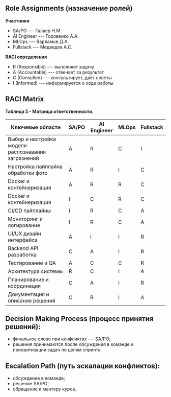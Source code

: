 ## Role Assignments (назначение ролей)

**Участники**

- SA/PO --- Галаев Н.М.
- AI Engineer --- Горовенко А.А.
- MLOps --- Варламов Д.А.
- Fullstack --- Медведев А.С.

**RACI определения**

- R (Responsible) --- выполняет задачу
- A (Accountable) --- отвечает за результат
- C (Consulted) --- консультирует, даёт советы
- I (Informed) --- информируется о ходе работы

## RACI Matrix

**Таблица 5 - Матрица ответственности.**

| Ключевые области                     | SA/PO | AI Engineer | MLOps | Fullstack |
|--------------------------------------|-------|-------------|-------|-----------|
| Выбор и настройка модели распознавания загрязнений | A     | R           | C     | I         |
| Настройка пайплайна обработки фото   | A     | R           | I     | C         |
| Docker и контейнеризация             | A     | R           | R     | C         |
| Docker и контейнеризация             | I     | C           | R     | C         |
| CI/CD пайплайны                      | I     | R           | C     | A         |
| Мониторинг и логирование             | I     | R           | C     | A         |
| UI/UX дизайн интерфейса              | A     | I           | I     | R         |
| Backend API разработка               | C     | A           | I     | R         |
| Тестирование и QA                    | A     | C           | C     | R         |
| Архитектура системы                  | R     | C           | I     | A         |
| Планирование и координация           | C     | A           | I     | R         |
| Документация и описание решений      | C     | R           | I     | A         |

## Decision Making Process (процесс принятия решений):

- финальное слово при конфликтах --- SA/PO;
- решения принимаются после обсуждения в команде и приоритизации задач по целям спринта.

## Escalation Path (путь эскалации конфликтов):

- обсуждение в команде;
- решение SA/PO;
- обращение к ментору курса.
